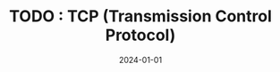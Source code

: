 ---
title: "TODO : TCP (Transmission Control Protocol)"
excerpt: ""

categories:
  - Network

toc: false
toc_sticky: false

date: 2024-01-01
last_modified_at: 2024-01-01
---